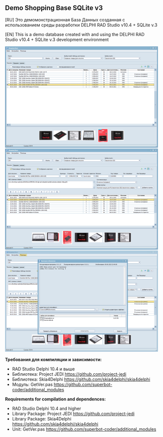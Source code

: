 ﻿## Demo Shopping Base SQLite v3

[RU]
Это демомонстрационная База Данных созданная с использованием среды разработки DELPHI RAD Studio v10.4 + SQLite v.3

[EN] 
This is a demo database created with and using the DELPHI RAD Studio v10.4 + SQLite v.3 development environment

![Screenshot](https://github.com/superbot-coder/ShoppingBaseSQLite/blob/main/image/ScreenShot-01.PNG "")
![Screenshot](https://github.com/superbot-coder/ShoppingBaseSQLite/blob/main/image/ScreenShot-02.PNG "")
![Screenshot](https://github.com/superbot-coder/ShoppingBaseSQLite/blob/main/image/ScreenShot-03.PNG "")

**Требования для компиляции и зависимости:**
- RAD Studio Delphi 10.4 и выше
- Библиотека: Project JEDI https://github.com/project-jedi
- Библиотека: Skia4Delphi  https://github.com/skia4delphi/skia4delphi
- Модуль: GetVer.pas https://github.com/superbot-coder/additional_modules

**Requirements for compilation and dependences:**
- RAD Studio Delphi 10.4 and higher
- Library Packаge: Project JEDI https://github.com/project-jedi
- Library Packаge: Skia4Delphi  https://github.com/skia4delphi/skia4delphi
- Unit: GetVer.pas https://github.com/superbot-coder/additional_modules

